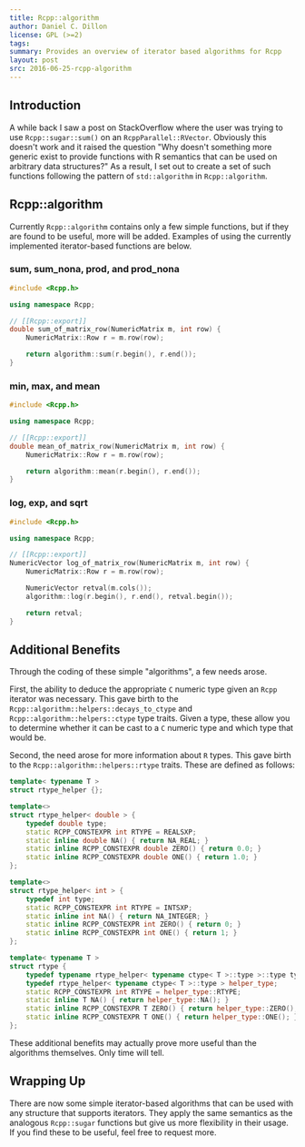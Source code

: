 ```yaml
---
title: Rcpp::algorithm
author: Daniel C. Dillon
license: GPL (>=2)
tags:
summary: Provides an overview of iterator based algorithms for Rcpp
layout: post
src: 2016-06-25-rcpp-algorithm
---
```


## Introduction
A while back I saw a post on StackOverflow where the user was trying to use `Rcpp::sugar::sum()` on an `RcppParallel::RVector`.
Obviously this doesn't work and it raised the question "Why doesn't something more generic exist to provide functions with R
semantics that can be used on arbitrary data structures?"  As a result, I set out to create a set of such functions following
the pattern of `std::algorithm` in `Rcpp::algorithm`.

## Rcpp::algorithm
Currently `Rcpp::algorithm` contains only a few simple functions, but if they are found to be useful, more will be added.
Examples of using the currently implemented iterator-based functions are below.

### sum, sum_nona, prod, and prod_nona
```c++
#include <Rcpp.h>

using namespace Rcpp;

// [[Rcpp::export]]
double sum_of_matrix_row(NumericMatrix m, int row) {
    NumericMatrix::Row r = m.row(row);

    return algorithm::sum(r.begin(), r.end());
}
```

### min, max, and mean
```c++
#include <Rcpp.h>

using namespace Rcpp;

// [[Rcpp::export]]
double mean_of_matrix_row(NumericMatrix m, int row) {
    NumericMatrix::Row r = m.row(row);

    return algorithm::mean(r.begin(), r.end());
}
```

### log, exp, and sqrt
```c++
#include <Rcpp.h>

using namespace Rcpp;

// [[Rcpp::export]]
NumericVector log_of_matrix_row(NumericMatrix m, int row) {
    NumericMatrix::Row r = m.row(row);

    NumericVector retval(m.cols());
    algorithm::log(r.begin(), r.end(), retval.begin());

    return retval;
}
```

## Additional Benefits
Through the coding of these simple "algorithms", a few needs arose.

First, the ability to deduce the appropriate `C` numeric type
given an `Rcpp` iterator was necessary.  This gave birth to the `Rcpp::algorithm::helpers::decays_to_ctype` and
`Rcpp::algorithm::helpers::ctype` type traits.  Given a type, these allow you to determine whether it can be cast to a `C` numeric
type and which type that would be.

Second, the need arose for more information about `R` types.  This gave birth to the `Rcpp::algorithm::helpers::rtype` traits.  These
are defined as follows:

```c++
template< typename T >
struct rtype_helper {};

template<>
struct rtype_helper< double > {
    typedef double type;
    static RCPP_CONSTEXPR int RTYPE = REALSXP;
    static inline double NA() { return NA_REAL; }
    static inline RCPP_CONSTEXPR double ZERO() { return 0.0; }
    static inline RCPP_CONSTEXPR double ONE() { return 1.0; }
};

template<>
struct rtype_helper< int > {
    typedef int type;
    static RCPP_CONSTEXPR int RTYPE = INTSXP;
    static inline int NA() { return NA_INTEGER; }
    static inline RCPP_CONSTEXPR int ZERO() { return 0; }
    static inline RCPP_CONSTEXPR int ONE() { return 1; }
};

template< typename T >
struct rtype {
    typedef typename rtype_helper< typename ctype< T >::type >::type type;
    typedef rtype_helper< typename ctype< T >::type > helper_type;
    static RCPP_CONSTEXPR int RTYPE = helper_type::RTYPE;
    static inline T NA() { return helper_type::NA(); }
    static inline RCPP_CONSTEXPR T ZERO() { return helper_type::ZERO(); }
    static inline RCPP_CONSTEXPR T ONE() { return helper_type::ONE(); }
};
```

These additional benefits may actually prove more useful than the algorithms themselves.  Only time will tell.

## Wrapping Up
There are now some simple iterator-based algorithms that can be used with any structure that supports iterators.  They apply the same semantics
as the analogous `Rcpp::sugar` functions but give us more flexibility in their usage.  If you find these to be useful, feel free to request more.
